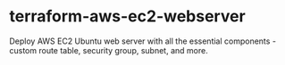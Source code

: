 # terraform-aws-ec2-webserver
Deploy AWS EC2 Ubuntu web server with all the essential components - custom route table, security group, subnet, and more. 

